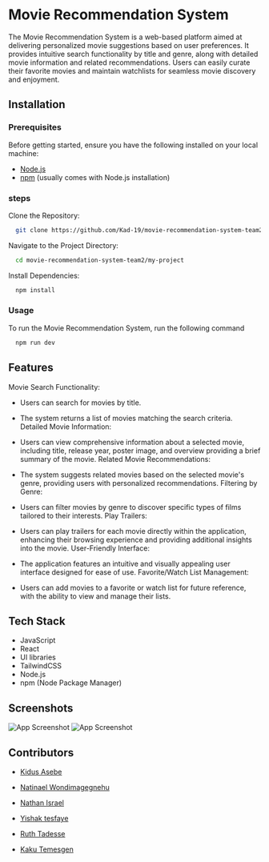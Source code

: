 
# Movie Recommendation System

The Movie Recommendation System is a web-based platform aimed at delivering personalized movie suggestions based on user preferences. It provides intuitive search functionality by title and genre, along with detailed movie information and related recommendations. Users can easily curate their favorite movies and maintain watchlists for seamless movie discovery and enjoyment.


## Installation
### Prerequisites

Before getting started, ensure you have the following installed on your local machine:

- [Node.js](https://nodejs.org/en/download)   
- [npm](https://www.npmjs.com/) (usually comes with Node.js installation)






### steps

   Clone the Repository:

```bash
  git clone https://github.com/Kad-19/movie-recommendation-system-team2.git
```

Navigate to the Project Directory:

```bash
  cd movie-recommendation-system-team2/my-project

```

 Install Dependencies:

```bash
  npm install
```





### Usage

To run the Movie Recommendation System, run the following command

```bash
  npm run dev

```


## Features

Movie Search Functionality:
+ Users can search for movies by title.
+ The system returns a list of movies matching the search criteria.
Detailed Movie Information:
+ Users can view comprehensive information about a selected movie, including title, release year, poster image, and overview providing a brief summary of the movie.
Related Movie Recommendations:
+ The system suggests related movies based on the selected movie's genre, providing users with personalized recommendations.
Filtering by Genre:

+ Users can filter movies by genre to discover specific types of films tailored to their interests.
Play Trailers:
+ Users can play trailers for each movie directly within the application, enhancing their browsing experience and providing additional insights into the movie.
User-Friendly Interface:
+ The application features an intuitive and visually appealing user interface designed for ease of use.
Favorite/Watch List Management:
+ Users can add movies to a favorite or watch list for future reference, with the ability to view and manage their lists.




## Tech Stack

+ JavaScript 
+ React 
 + UI libraries 
+ TailwindCSS
+ Node.js 
+ npm (Node Package Manager)




## Screenshots

![App Screenshot](https://github.com/fenitamas/kaku-tools/blob/main/kaku/Screenshot%20(5).png?raw=true)
![App Screenshot](https://github.com/fenitamas/kaku-tools/blob/main/kaku/Screenshot%20(3).png?raw=true)


## Contributors

- [Kidus Asebe](https://github.com/Kad-19)

- [Natinael Wondimagegnehu](https://github.com/Natidev)
- [Nathan Israel](https://github.com/Nate-Workspace)
- [Yishak tesfaye](https://github.com/yishak01)
- [Ruth Tadesse](https://github.com/RuthTadesse)
- [Kaku Temesgen](https://github.com/fenitamas)
